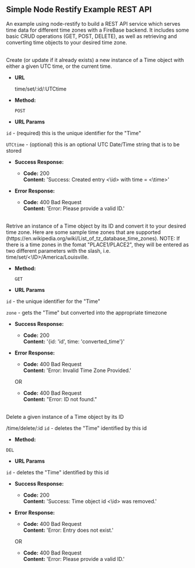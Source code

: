 **Simple Node Restify Example REST API**
----
An example using node-restify to build a REST API service which serves time data for different time zones with a FireBase backend. It includes some basic CRUD operations (GET, POST, DELETE), as well as retrieving and converting time objects to your desired time zone.

<br>
Create (or update if it already exists) a new instance of a Time object with either a given UTC time, or the current time.

* **URL**

  time/set/:id/:UTCtime

* **Method:**
  
  `POST`
  
*  **URL Params**

  `id` - (required) this is the unique identifier for the "Time"
  
  `UTCtime` - (optional) this is an optional UTC Date/Time string that is to be stored

* **Success Response:**

  * **Code:** 200 <br />
    **Content:** 'Success: Created entry <\id> with time = <\time>'
 
* **Error Response:**


  * **Code:** 400 Bad Request <br />
    **Content:** 'Error: Please provide a valid ID.'
    
<br>
Retrive an instance of a Time object by its ID and convert it to your desired time zone. Here are some sample time zones that are supported (https://en.wikipedia.org/wiki/List_of_tz_database_time_zones). NOTE: If there is a time zones in the fomat "PLACE1/PLACE2", they will be entered as two different parameters with the slash, i.e. time/set/<\ID>/America/Louisville.

* **Method:**
  
  `GET`
  
*  **URL Params**

  `id` - the unique identifier for the "Time"
  
  `zone` - gets the "Time" but converted into the appropriate timezone

* **Success Response:**

  * **Code:** 200 <br />
    **Content:** '{id: 'id', time: 'converted_time'}'
 
* **Error Response:**

  * **Code:** 400 Bad Request <br />
    **Content:** 'Error: Invalid Time Zone Provided.'
    
  OR
  
  * **Code:** 400 Bad Request <br />
    **Content:** "Error: ID not found."

<br>
Delete a given instance of a Time object by its ID

/time/delete/:id
 `id` - deletes the "Time" identified by this id
 
 * **Method:**
  
  `DEL`
  
*  **URL Params**

  `id` - deletes the "Time" identified by this id
  
* **Success Response:**

  * **Code:** 200 <br />
    **Content:** 'Success: Time object id <\id> was removed.'
 
* **Error Response:**

  * **Code:** 400 Bad Request <br />
    **Content:** 'Error: Entry does not exist.'
  
  OR
  
  * **Code:** 400 Bad Request <br />
    **Content:** 'Error: Please provide a valid ID.'  
